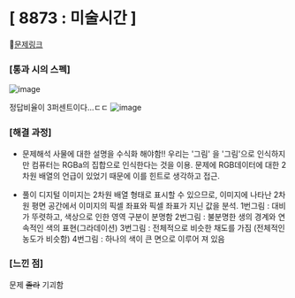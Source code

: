 #  **[ 8873 : 미술시간 ]**


🔗[문제링크](https://www.acmicpc.net/problem/8873)

###  **[통과 시의 스펙]**
![image](https://github.com/user-attachments/assets/a7c78382-8b38-457e-8071-4511475534c5)

정답비율이 3퍼센트이다...ㄷㄷ 
![image](https://github.com/user-attachments/assets/b3294dd2-dbd8-41b1-905f-edc75f2620b8)


### **[해결 과정]**

- 문제해석
사물에 대한 설명을 수식화 해야함!!
우리는 '그림' 을 '그림'으로 인식하지만 컴퓨터는 RGBa의 집합으로 인식한다는 것을 이용. 
문제에 RGB데이터에 대한 2차원 배열의 언급이 있었기 때문에 이를 힌트로 생각하고 접근. 

- 풀이
디지털 이미지는 2차원 배열 형태로 표시할 수 있으므로, 이미지에 나타난 2차원 평면 공간에서 이미지의 픽셀 좌표와 픽셀 좌표가 지닌 값을 분석.
  1번그림 : 대비가 뚜렷하고, 색상으로 인한 영역 구분이 분명함
  2번그림 : 불분명한 생의 경계와 연속적인 색의 표현(그라데이션)
  3번그림 : 전체적으로 비슷한 채도를 가짐 (전체적인 농도가 비슷함)
  4번그림 : 하나의 색이 큰 면으로 이루어 져 있음

### **[느낀 점]**
문제 ~~졸라~~ 기괴함
